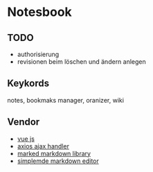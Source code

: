 # Notesbook

## TODO

- authorisierung
- revisionen beim löschen und ändern anlegen

## Keykords

notes, bookmaks manager, oranizer, wiki

## Vendor

- [vue js](https://vuejs.org/)
- [axios ajax handler](https://github.com/axios/axios)
- [marked markdown library](https://github.com/markedjs/marked)
- [simplemde markdown editor](https://github.com/sparksuite/simplemde-markdown-editor)
